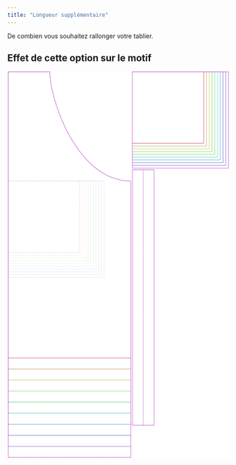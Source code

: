 ```yaml
---
title: "Longueur supplémentaire"
---
```


De combien vous souhaitez rallonger votre tablier.

## Effet de cette option sur le motif

![Cette image montre l'effet de cette option en superposant plusieurs variantes qui ont une valeur différente pour cette option](albert_lengthbonus_sample.svg "Effet de cette option sur le patron")
